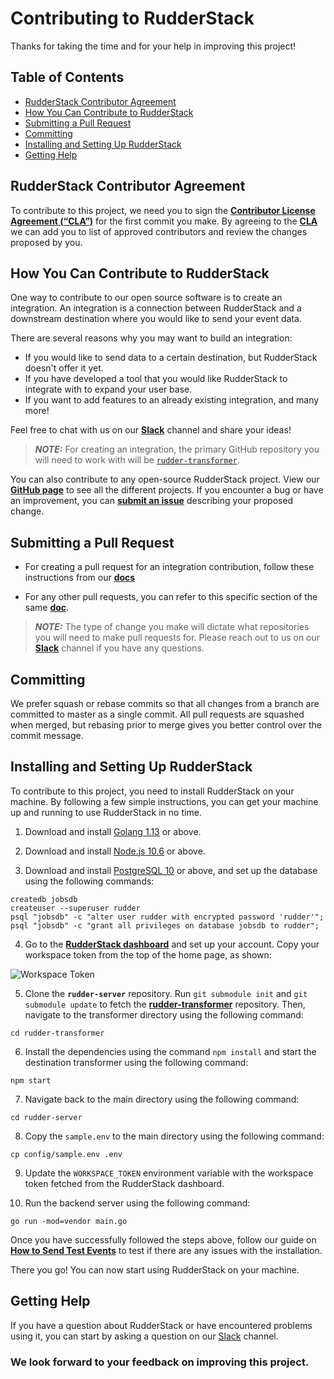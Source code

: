 # Contributing to RudderStack

Thanks for taking the time and for your help in improving this project!

## Table of Contents

- [RudderStack Contributor Agreement](#rudderstack-contributor-agreement)
- [How You Can Contribute to RudderStack](#how-you-can-contribute-to-rudderstack)
- [Submitting a Pull Request](#submitting-a-pull-request)
- [Committing](#committing)
- [Installing and Setting Up RudderStack](#installing-and-setting-up-rudderstack)
- [Getting Help](#getting-help)


## RudderStack Contributor Agreement

To contribute to this project, we need you to sign the [**Contributor License Agreement (“CLA”)**][CLA] for the first commit you make. By agreeing to the [**CLA**][CLA]
we can add you to list of approved contributors and review the changes proposed by you.

## How You Can Contribute to RudderStack

One way to contribute to our open source software is to create an integration. An integration is a connection between RudderStack and a downstream destination where you would like to send your event data. 

There are several reasons why you may want to build an integration:

- If you would like to send data to a certain destination, but RudderStack doesn't offer it yet.
- If you have developed a tool that you would like RudderStack to integrate with to expand your user base.
- If you want to add features to an already existing integration, and many more!

Feel free to chat with us on our [**Slack**](https://resources.rudderstack.com/join-rudderstack-slack) channel and share your ideas!

> **_NOTE:_**  For creating an integration, the primary GitHub repository you will need to work with will be [`rudder-transformer`](https://github.com/rudderlabs/rudder-transformer).

You can also contribute to any open-source RudderStack project. View our [**GitHub page**](https://github.com/rudderlabs) to see all the different projects. If you encounter a bug or have an improvement, you can [**submit an issue**](https://github.com/rudderlabs/rudder-server/issues/new) describing your proposed change.

## Submitting a Pull Request ##

- For creating a pull request for an integration contribution, follow these instructions from our [**docs**](https://docs.rudderstack.com/user-guides/how-to-guides/how-to-submit-an-integration-pull-request)

- For any other pull requests, you can refer to this specific section of the same [**doc**](https://docs.rudderstack.com/user-guides/how-to-guides/how-to-submit-an-integration-pull-request#creating-a-pull-request). 

> **_NOTE:_**  The type of change you make will dictate what repositories you will need to make pull requests for. Please reach out to us on our [**Slack**](https://resources.rudderstack.com/join-rudderstack-slack) channel if you have any questions.

## Committing

We prefer squash or rebase commits so that all changes from a branch are committed to master as a single commit. All pull requests are squashed when merged, but rebasing prior to merge gives you better control over the commit message.

## Installing and Setting Up RudderStack

To contribute to this project, you need to install RudderStack on your machine. By following a few simple instructions, you can get your machine up and running to use RudderStack in no time.


1. Download and install [Golang 1.13](https://golang.org/dl/) or above.

2. Download and install [Node.js 10.6](https://nodej.org/en/download/) or above.

3. Download and install [PostgreSQL 10](https://www.postgresql.org/download/) or above, and set up the database using the following commands:

 ```
 createdb jobsdb
 createuser --superuser rudder
 psql "jobsdb" -c "alter user rudder with encrypted password 'rudder'";
 psql "jobsdb" -c "grant all privileges on database jobsdb to rudder";

 ```

4. Go to the [**RudderStack dashboard**](https://app.rudderstack.com/signup) and set up your account. Copy your workspace token from the top of the home page, as shown:

![Workspace Token](https://user-images.githubusercontent.com/59817155/124143266-99862b80-daa8-11eb-9e12-37126551e2d9.png)


5. Clone the **`rudder-server`** repository. Run `git submodule init` and `git submodule update` to fetch the [**rudder-transformer**](https://github.com/rudderlabs/rudder-transformer) repository. Then, navigate to the transformer directory using the following command:

```
cd rudder-transformer
```

6. Install the dependencies using the command `npm install` and start the destination transformer using the following command:

```
npm start

```

7. Navigate back to the main directory using the following command:

```
cd rudder-server

```

8. Copy the `sample.env` to the main directory using the following command:

```
cp config/sample.env .env

```

9. Update the `WORKSPACE_TOKEN` environment variable with the workspace token fetched from the RudderStack dashboard.

10. Run the backend server using the following command:

```
go run -mod=vendor main.go

```

Once you have successfully followed the steps above, follow our guide on [**How to Send Test Events**](https://docs.rudderstack.com/get-started/installing-and-setting-up-rudderstack#sending-test-events-to-verify-the-installation) to test if there are any issues with the installation.

There you go! You can now start using RudderStack on your machine.

## Getting Help

If you have a question about RudderStack or have encountered problems using it, you can start by asking a question on our [Slack](https://resources.rudderstack.com/join-rudderstack-slack) channel.

### We look forward to your feedback on improving this project.


<!----variables---->

[issue]: https://github.com/rudderlabs/rudder-server/issues/new
[CLA]: https://rudderlabs.wufoo.com/forms/rudderlabs-contributor-license-agreement
